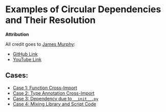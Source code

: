 # Examples of Circular Dependencies and Their Resolution

**Attribution**

All credit goes to [James Murphy](https://github.com/mCodingLLC):

- [GitHub Link](https://github.com/mCodingLLC/)
- [YouTube Link](https://www.youtube.com/channel/UCaiL2GDNpLYH6Wokkk1VNcg)

## Cases:

- [Case 1: Function Cross-Import](case1)
- [Case 2: Type Annotation Cross-Import](case2)
- [Case 3: Dependency due to `__init__.py`](case3)
- [Case 4: Mixing Library and Script Code](case4)
